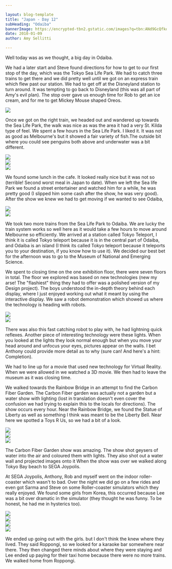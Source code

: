 ```yaml
---

layout: blog-template
title: "Japan - Day 12"
subHeading: "Odaiba"
bannerImage: https://encrypted-tbn2.gstatic.com/images?q=tbn:ANd9GcQfkosNw-i8kfLs6q8nnTX8JtVpH12AcGxjPbHlDfEx_kGjx1ru
date: 2010-01-09
author: Amy Sellitti

---
```

Well today was as we thought, a big day in Odaiba.

We had a later start and Steve found directions for how to get to our first stop of the day, which was the Tokyo Sea Life Park. We had to catch three trains to get there and we did pretty well until we got on an express train which flew past our station. We had to get off at the Disneyland station to turn around. It was tempting to go back to Disneyland (this was all part of Amy's evil plan). The stop over gave us enough time for Rob to get an ice cream, and for me to get Mickey Mouse shaped Oreos.

<div class="center-image"><img src="https://lh3.googleusercontent.com/QAXuKNbFBa9t3inx7FdTSrnKcdGRaQ-AS1vZRbnEuyuNlDLWCLexBUSnc7bLeHqE6sqtS187R9wQKqqiGrOtfqPU_RwzGu5tjdHh75QywJSRo-CcstooIWpNgA6VQDoQ9LCRcQ" /></div>

Once we got on the right train, we headed out and wandered up towards the Sea Life Park, the walk was nice as was the area it had a very St. Kilda type of feel. We spent a few hours in the Sea Life Park. I liked it. It was not as good as Melbourne's but it showed a fair variety of fish.The outside bit where you could see penguins both above and underwater was a bit different. 

<div class="center-image"><img src="https://lh3.googleusercontent.com/1SCqZNAK2xgkZL2gTfFhd8Prnkl56a7JnwvaIKg60daUbOSSZ_vG2Wb6L8sfZxRyXhBB0wlZIHv5-M7dd2YANHYM9yO_40gPkTHgDunPcXEvi9NmDlt3Ze7Kt9lKRc4bvWrcdw" /></div>
<div class="center-image"><img src="https://lh3.googleusercontent.com/julrMrkK7XlHTpffKxxx00SXhqLFXgTAJVAw0mtDi6kMK6XyNIxC25N2U4gN_UMkmVLJYGtTcx0LSxXTPQRKaaL3TppqkBB-qXb69wKGtlv1nZcaXT6pzc5zXeO6V0h7XfhYMg" /></div>
<div class="center-image"><img src="https://lh3.googleusercontent.com/tXHrmtwQyGeNHlLdlfLRQVlQm2HIp0Rmwv2IZA9JZsbYg5Z91jhVLRko5BHqCpFQ2CWlyfww27b9OezclE8X7M5vaudCOxpZjQJpSFBhrpFkOqtK0lpzr_z2qR3P9Yc1NF5aew" /></div>

We found some lunch in the cafe. It looked really nice but it was not so (terrible! Second worst meal in Japan to date). When we left the Sea life Park we found a street entertainer and watched him for a while, he was pretty good (I slipped him some cash after the show, he was very good). After the show we knew we had to get moving if we wanted to see Odaiba,

<div class="center-image"><img src="https://lh3.googleusercontent.com/0y8lWS7HA_eZPLVnsv-cY1wrwkW_gq78WISswK-okg9sJZkYk2kcZKzAJ17YgdWdSY3qMCyqX0HaelK7uqTME1pOrqO8UeUjRbWL2deDgCoHgjoMR5WN9Pd0wwkTEnFAU7qf0A" /></div>
<div class="center-image"><img src="https://lh3.googleusercontent.com/vUOOpI0QqiU2ygPMXbX2_vfyls3Pl1H_CMtx94YqfgX7LhfwSl7oUv0Ebh95zL1qxBkuDW3myiMxJLzI9e6T2LmmNKEAaFw2w9Owswq6t1i-1YamnK-axBklbDopEZoKW2VEVg" /></div>

We took two more trains from the Sea Life Park to Odaiba. We are lucky the train system works so well here as it would take a few hours to move around Melbourne so efficiently. We arrived at a station called Tokyo Teleport, I think it is called Tokyo teleport because it is in the central part of Odaiba, and Odaiba is an island (I think its called Tokyo teleport because it teleports you to your destination, if you know how to use it). We decided our best bet for the afternoon was to go to the Museum of National and Emerging Science. 

We spent to closing time on the one exhibition floor, there were seven floors in total. The floor we explored was based on new technologies (new my arse! The "flashiest" thing they had to offer was a polished version of my Design project). The boys understood the in-depth theory behind each display, where I just enjoyed working out what it meant by using the interactive display. We saw a robot demonstration which showed us where the technology is heading with robots.

<div class="center-image"><img src="https://lh3.googleusercontent.com/wjgmG60vA42l8AJlYMlzudGeLH6w6-gZAQlhI5KgwhoFOx8N8jeQBsb2Jpr35bRShI4Ec_9HS3TLnYQwSuNW-4Pbf97rY7Fo3pYt1meIUOBLtdZEJN_C3fwtflxcc1L4DtHQgQ" /></div>
<div class="center-image"><img src="https://lh3.googleusercontent.com/obs5zhHQ9ypkYhGQMxlDqPOuYSN3pKdFJxxvi7TbXNu5pyAzWaJaYSfG3hH4FY_1Si8jqYhnRk8CskAV0Z82i74-DLvVPyWQWIpjzVhKUrdo7xk4up1PE_303YojqYV5Tn6ySw" /></div>

There was also this fast catching robot to play with, he had lightning quick reflexes. Another piece of interesting technology were these lights. When you looked at the lights they look normal enough but when you move your head around and unfocus your eyes, pictures appear on the walls. I bet Anthony could provide more detail as to why (sure can! And here's a hint: Completion).

We had to line up for a movie that used new technology for Virtual Reality. When we were allowed in we watched a 3D movie. We then had to leave the museum as it was closing time.

We walked towards the Rainbow Bridge in an attempt to find the Carbon Fiber Garden. The Carbon Fiber garden was actually not a garden but a water show with lighting (lost in translation doesn't even cover the confusion we had trying to explain this to the locals for directions). The show occurs every hour. Near the Rainbow Bridge, we found the Statue of Liberty as well as something I think was meant to be the Liberty Bell. Near here we spotted a Toys R Us, so we had a bit of a look.

<div class="center-image"><img src="https://lh3.googleusercontent.com/fPzRhj2z9q42fPNWxNAcRk8CvuBZ__HzIHnx39ZW-G0RynORugT9DdU0OT8OfvPVDvXk65WOJou6NmIErXzlJrUrdKvXRjGS9h4Lf-pFvyclwGKq6FabhNEIRS6_c00eX3ACzw" /></div>
<div class="center-image"><img src="https://lh3.googleusercontent.com/X736JgDc0nXe0loHbfrNsjWGW8ZQ-TvcCnTlAZEsQgE1XM2vPjv-n_CQxuebaPnRnbKtrCELH1F-IW-J8kZH0WLT3dHU_VHY2_NzW1qKuwHKY7YNXg7JxD9M5bi8Fc0zYZOQiQ" /></div>
<div class="center-image"><img src="https://lh3.googleusercontent.com/_UCQXeEa9ubt8ryb86NnhC6OdzSOg55Xv0o5FijF4prF1ugEk-6kVw4UNF2zGTPNKBb6Nz2bwGwksp-U1jgWp9c_YXkKFCKRlQah8gH-jY3_GlCreq6YqCGvM9UfNHGPls4suA" /></div>

The Carbon Fiber Garden show was amazing. The show shot geysers of water into the air and coloured them with lights. They also shot out a water wall and projected images onto it When the show was over we walked along Tokyo Bay beach to SEGA Joypolis.

At SEGA Joypolis, Anthony, Rob and myself went on the indoor roller-coaster which wasn't to bad. Over the night we did go on a few rides and even got Sarma and Steve on some Roller-coaster simulators which they really enjoyed. We found some girls from Korea, this occurred because Lee was a bit over dramatic in the simulator (they thought he was funny. To be honest, he had me in hysterics too).

<div class="center-image"><img src="https://lh3.googleusercontent.com/Rg_wAhMa9Y917-tmwUVHf5i-j99NjhyhPx-gZQpMB3ITaoSxt8KRJ6w9k4z8HQa6NCAjE_iQhLUp67x8dRdUqWC-reE54o03ZxuLejvoUhacfp5O2JNxszWBZOZrZ9c_MB1o2w" /></div>
<div class="center-image"><img src="https://lh3.googleusercontent.com/QvoVveM9_ki3LFhq2zkPXTp3PxqGnmLK8xtcj-L_TmY0r6h8Ox_GfDowHQnvBZBtT0tMOD8gmOR3Zp1_LrNgQyl5MlbLvIFel-m95da60OColr_VXQycDZVojFo6iq5iizETUQ" /></div>
<div class="center-image"><img src="https://lh3.googleusercontent.com/aRY8yoIRva9w8NTUce1yTmb691kWOlpL4zMU9erkY8L32nMg7NCGlbz4FDVENqAG6hQPXKJjANbSpjYv3SYdIm8DpIXkaNBZYQG9ep_--8SMoZ5aCs5f2DLjlErDvXRZFgH8Bg" /></div>
<div class="center-image"><img src="https://lh3.googleusercontent.com/25aAetv95YIbR_m98C7W0vP7Oer0EuLnDLR6ekpyisV7D7TKpqS6auIOw4_-3NfgT7nusj2wBJSWUkbne78f2kqQgolohSkNgou6nsVbW2JpYfxnJScYLYg7eV32v3E3zSNZHg" /></div>

We ended up going out with the girls. but I don't think the knew where they lived. They said Roppongi, so we looked for a karaoke bar somewhere near there. They then changed there minds about where they were staying and Lee ended up paying for their taxi home because there were no more trains. We walked home from Roppongi.
